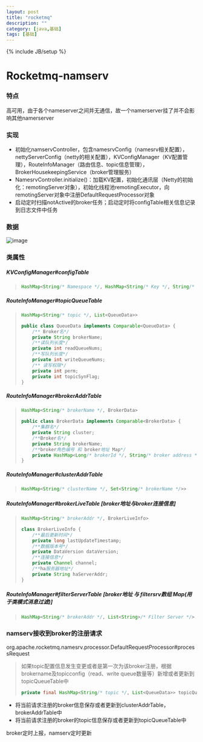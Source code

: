 ```yaml
---
layout: post
title: "rocketmq"
description: ""
category: [java,基础]
tags: [基础]
---
```

{% include JB/setup %}

# Rocketmq-namserv

### 特点

高可用，由于各个nameserver之间并无通信，故一个namerserver挂了并不会影响其他namerserver

### 实现

* 初始化namservController，包含namesrvConfig（namesrv相关配置），nettyServerConfig（netty的相关配置），KVConfigManager（KV配置管理），RouteInfoManager（路由信息、topic信息管理），BrokerHousekeepingService（broker管理服务）
* NamesrvController.initialize()：加载KV配置，初始化通讯层（Netty的初始化：remotingServer对象），初始化线程池remotingExecutor，向remotingServer对象中注册DefaultRequestProcessor对象
* 启动定时扫描notActive的broker任务；启动定时将configTable相关信息记录到日志文件中任务

### 数据

![image](https://ws1.sinaimg.cn/small/87a42753ly1g25vfvlj61j20di09eq3r.jpg)

### 类属性

##### KVConfigManager#configTable

> ```java
> HashMap<String/* Namespace */, HashMap<String/* Key */, String/* Value */>> 
> ```

##### RouteInfoManager#topicQueueTable

> ```java
> HashMap<String/* topic */, List<QueueData>>
> ```
>
> ```java
> public class QueueData implements Comparable<QueueData> {
>     /** Broker名*/
>     private String brokerName;
>     /**读队列长度*/
>     private int readQueueNums;
>     /**写队列长度*/
>     private int writeQueueNums;
>     /** 读写权限*/
>     private int perm;
>     private int topicSynFlag;
> }
> ```

##### RouteInfoManager#brokerAddrTable

> ```java
> HashMap<String/* brokerName */, BrokerData>
> ```
>
> ```java
> public class BrokerData implements Comparable<BrokerData> {
>     /**集群名*/
>     private String cluster;
>     /**Broker名*/
>     private String brokerName;
>     /**broker角色编号 和 broker地址 Map*/
>     private HashMap<Long/* brokerId */, String/* broker address */> brokerAddrs;
> }
> ```

##### RouteInfoManager#clusterAddrTable

> ```java
> HashMap<String/* clusterName */, Set<String/* brokerName */>>
> ```

##### RouteInfoManager#brokerLiveTable  [broker地址与broker连接信息]

> ```java
> HashMap<String/* brokerAddr */, BrokerLiveInfo>
> ```
>
> ```java
> class BrokerLiveInfo {
>     /**最后更新时间*/
>     private long lastUpdateTimestamp;
>     /**数据版本号*/
>     private DataVersion dataVersion;
>     /**连接信息*/
>     private Channel channel;
>     /**ha服务器地址*/
>     private String haServerAddr;
> }
> ```

##### RouteInfoManager#filterServerTable  [broker地址 与 filtersrv数组 Map(用于类模式消息过滤)]

> ```java
> HashMap<String/* brokerAddr */, List<String>/* Filter Server */>
> ```

### namserv接收到broker的注册请求

org.apache.rocketmq.namesrv.processor.DefaultRequestProcessor#processRequest

> 如果topic配置信息发生变更或者是第一次为该broker注册，根据brokername及topicconfig（read、write queue数量等）新增或者更新到topicQueueTable中
>
> ```java
> private final HashMap<String/* topic */, List<QueueData>> topicQueueTable;
> ```

- 将当前请求注册的broker信息保存或者更新到clusterAddrTable，brokerAddrTable中
- 将当前请求注册的broker的topic信息保存或者更新到topicQueueTable中

broker定时上报，namserv定时更新